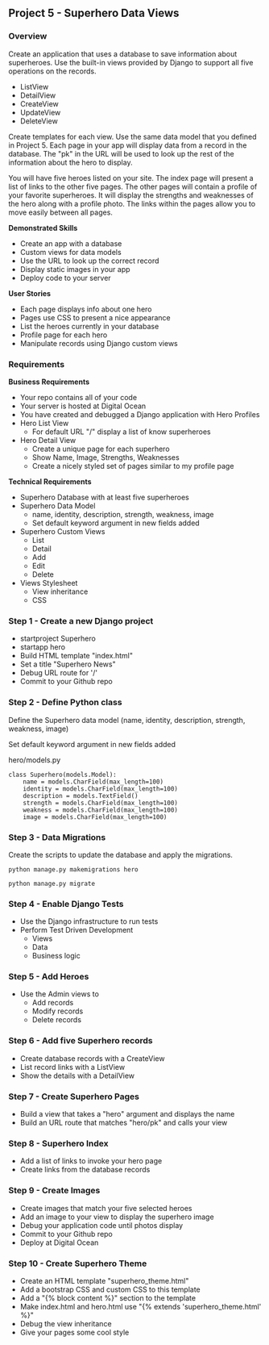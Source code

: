 ## Project 5 - Superhero Data Views


### Overview

Create an application that uses a database to save information about superheroes.
Use the built-in views provided by Django to support all five operations on
the records.

* ListView
* DetailView
* CreateView
* UpdateView
* DeleteView

Create templates for each view. Use the same data model that you defined in 
Project 5. Each page in your app will display data from a record in the
database. The "pk" in the URL will be used to look up the rest of the
information about the hero to display.

You will have five heroes listed on your site. 
The index page will present a list of links to the
other five pages. The other pages will contain a profile of your favorite
superheroes. It will display the strengths and weaknesses of the hero along with a
profile photo. The links within the pages allow you to move easily between all
pages.


**Demonstrated Skills**

* Create an app with a database
* Custom views for data models
* Use the URL to look up the correct record
* Display static images in your app
* Deploy code to your server


**User Stories**

* Each page displays info about one hero
* Pages use CSS to present a nice appearance
* List the heroes currently in your database
* Profile page for each hero
* Manipulate records using Django custom views


### Requirements

**Business Requirements**

* Your repo contains all of your code
* Your server is hosted at Digital Ocean
* You have created and debugged a Django application with Hero Profiles
* Hero List View
    * For default URL "/" display a list of know superheroes
* Hero Detail View
    * Create a unique page for each superhero
    * Show Name, Image, Strengths, Weaknesses
    * Create a nicely styled set of pages similar to my profile page

**Technical Requirements**

* Superhero Database with at least five superheroes
* Superhero Data Model
    * name, identity, description, strength, weakness, image
    * Set default keyword argument in new fields added
* Superhero Custom Views
    * List
    * Detail
    * Add
    * Edit
    * Delete
* Views Stylesheet
    * View inheritance
    * CSS



### Step 1 - Create a new Django project
* startproject Superhero
* startapp hero
* Build HTML template "index.html"
* Set a title "Superhero News"
* Debug URL route for '/'
* Commit to your Github repo


### Step 2 - Define Python class
Define the Superhero data model (name, identity, description, strength, weakness, image)

Set default keyword argument in new fields added

hero/models.py

    class Superhero(models.Model):
        name = models.CharField(max_length=100)
        identity = models.CharField(max_length=100)
        description = models.TextField()
        strength = models.CharField(max_length=100)
        weakness = models.CharField(max_length=100)
        image = models.CharField(max_length=100)


### Step 3 - Data Migrations

Create the scripts to update the database and apply the migrations.

    python manage.py makemigrations hero
    
    python manage.py migrate


### Step 4 - Enable Django Tests
* Use the Django infrastructure to run tests
* Perform Test Driven Development
    * Views
    * Data
    * Business logic


### Step 5 - Add Heroes
* Use the Admin views to 
    * Add records
    * Modify records
    * Delete records


### Step 6 - Add five Superhero records
* Create database records with a CreateView
* List record links with a ListView
* Show the details with a DetailView


### Step 7 - Create Superhero Pages
* Build a view that takes a "hero" argument and displays the name
* Build an URL route that matches "hero/pk" and calls your view


### Step 8 - Superhero Index
* Add a list of links to invoke your hero page
* Create links from the database records


### Step 9 - Create Images 
* Create images that match your five selected heroes
* Add an image to your view to display the superhero image
* Debug your application code until photos display
* Commit to your Github repo
* Deploy at Digital Ocean


### Step 10 - Create Superhero Theme
* Create an HTML template "superhero_theme.html"
* Add a bootstrap CSS and custom CSS to this template
* Add a "{% block content %}" section to the template
* Make index.html and hero.html use "{% extends 'superhero_theme.html' %}"
* Debug the view inheritance
* Give your pages some cool style


